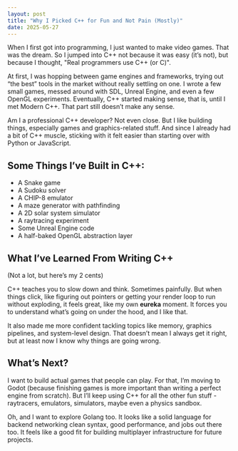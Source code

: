 ```yaml
---
layout: post
title: "Why I Picked C++ for Fun and Not Pain (Mostly)"
date: 2025-05-27
---
```



When I first got into programming, I just wanted to make video games. That was the dream. So I jumped into C++ not because it was easy (it’s not), but because I thought, "Real programmers use C++ (or C)".

At first, I was hopping between game engines and frameworks, trying out “the best” tools in the market without really settling on one. I wrote a few small games, messed around with SDL, Unreal Engine, and even a few OpenGL experiments. Eventually, C++ started making sense, that is, until I met Modern C++. That part still doesn’t make any sense.

Am I a professional C++ developer? Not even close. But I like building things, especially games and graphics-related stuff. And since I already had a bit of C++ muscle, sticking with it felt easier than starting over with Python or JavaScript.

## Some Things I’ve Built in C++:
- A Snake game
- A Sudoku solver
- A CHIP-8 emulator
- A maze generator with pathfinding
- A 2D solar system simulator
- A raytracing experiment
- Some Unreal Engine code
- A half-baked OpenGL abstraction layer

## What I’ve Learned From Writing C++
(Not a lot, but here’s my 2 cents)

C++ teaches you to slow down and think. Sometimes painfully. But when things click, like figuring out pointers or getting your render loop to run without exploding, it feels great, like my own **eureka** moment. It forces you to understand what’s going on under the hood, and I like that.

It also made me more confident tackling topics like memory, graphics pipelines, and system-level design. That doesn’t mean I always get it right, but at least now I know why things are going wrong.

## What’s Next?
I want to build actual games that people can play. For that, I’m moving to Godot (because finishing games is more important than writing a perfect engine from scratch). But I’ll keep using C++ for all the other fun stuff - raytracers, emulators, simulators, maybe even a physics sandbox.

Oh, and I want to explore Golang too. It looks like a solid language for backend networking clean syntax, good performance, and jobs out there too. It feels like a good fit for building multiplayer infrastructure for future projects.